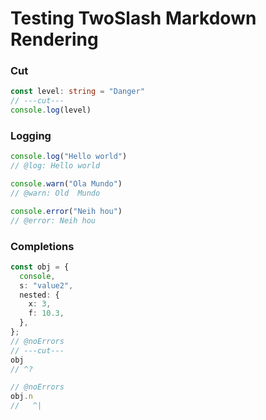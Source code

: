 # Testing TwoSlash Markdown Rendering

### Cut

```ts twoslash
const level: string = "Danger"
// ---cut---
console.log(level)
```

### Logging

```ts twoslash
console.log("Hello world")
// @log: Hello world

console.warn("Ola Mundo")
// @warn: Old  Mundo

console.error("Neih hou")
// @error: Neih hou
```

### Completions

```ts twoslash
const obj = {
  console,
  s: "value2",
  nested: {
    x: 3,
    f: 10.3,
  },
};
// @noErrors
// ---cut---
obj
// ^?

// @noErrors
obj.n
//   ^|

```
